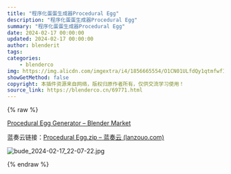```yaml
---
title: "程序化蛋蛋生成器Procedural Egg"
description: "程序化蛋蛋生成器Procedural Egg"
summary: "程序化蛋蛋生成器Procedural Egg"
date: 2024-02-17 00:00:00
updated: 2024-02-17 00:00:00
author: blenderit
tags: 
categories:
    - blenderco
img: https://img.alicdn.com/imgextra/i4/1856665554/O1CN01ULfdQy1qtmfwfIWNj_!!1856665554.jpg
showGetMethod: false
copyright: 本插件资源来自网络，版权归原作者所有，仅供交流学习使用！
source_link: https://blenderco.cn/69771.html
---
```


{% raw %}
<p><a href="https://blendermarket.com/products/procedural-egg">Procedural Egg Generator – Blender Market</a></p><p>蓝奏云链接：<a href="https://tycon.lanzouo.com/igzri1nqlfif">Procedural Egg.zip – 蓝奏云 (lanzouo.com)</a></p><p><img src="https://img.alicdn.com/imgextra/i4/1856665554/O1CN01ULfdQy1qtmfwfIWNj_!!1856665554.jpg" alt="bude_2024-02-17_22-07-22.jpg"></p>
<div style="display: none">blenderco</div>
{% endraw %}